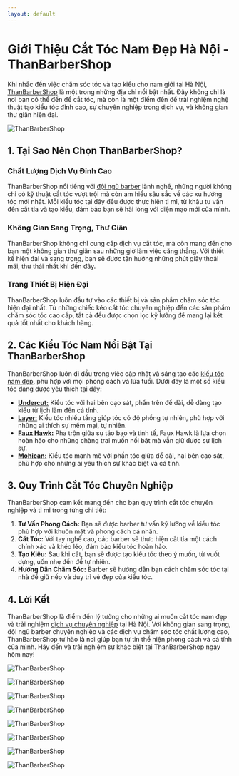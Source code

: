 ```yaml
---
layout: default
---
```


# Giới Thiệu Cắt Tóc Nam Đẹp Hà Nội - ThanBarberShop

Khi nhắc đến việc chăm sóc tóc và tạo kiểu cho nam giới tại Hà Nội, [ThanBarberShop](https://thanbarbershop.com) là một trong những địa chỉ nổi bật nhất. Đây không chỉ là nơi bạn có thể đến để cắt tóc, mà còn là một điểm đến để trải nghiệm nghệ thuật tạo kiểu tóc đỉnh cao, sự chuyên nghiệp trong dịch vụ, và không gian thư giãn hiện đại.

![ThanBarberShop](images/than-barber-shop.jpg)

## 1. Tại Sao Nên Chọn ThanBarberShop?

### **Chất Lượng Dịch Vụ Đỉnh Cao**

ThanBarberShop nổi tiếng với [đội ngũ barber](https://thanbarbershop.com/day-nghe) lành nghề, những người không chỉ có kỹ thuật cắt tóc vượt trội mà còn am hiểu sâu sắc về các xu hướng tóc mới nhất. Mỗi kiểu tóc tại đây đều được thực hiện tỉ mỉ, từ khâu tư vấn đến cắt tỉa và tạo kiểu, đảm bảo bạn sẽ hài lòng với diện mạo mới của mình.

### **Không Gian Sang Trọng, Thư Giãn**

ThanBarberShop không chỉ cung cấp dịch vụ cắt tóc, mà còn mang đến cho bạn một không gian thư giãn sau những giờ làm việc căng thẳng. Với thiết kế hiện đại và sang trọng, bạn sẽ được tận hưởng những phút giây thoải mái, thư thái nhất khi đến đây.

### **Trang Thiết Bị Hiện Đại**

ThanBarberShop luôn đầu tư vào các thiết bị và sản phẩm chăm sóc tóc hiện đại nhất. Từ những chiếc kéo cắt tóc chuyên nghiệp đến các sản phẩm chăm sóc tóc cao cấp, tất cả đều được chọn lọc kỹ lưỡng để mang lại kết quả tốt nhất cho khách hàng.

## 2. Các Kiểu Tóc Nam Nổi Bật Tại ThanBarberShop

ThanBarberShop luôn đi đầu trong việc cập nhật và sáng tạo các [kiểu tóc nam đẹp](https://thanbarbershop.com/dichvu/cat-toc-nam), phù hợp với mọi phong cách và lứa tuổi. Dưới đây là một số kiểu tóc đang được yêu thích tại đây:

- [**Undercut:**](https://thanbarbershop.com/kieutoc/kieu-toc-undercut) Kiểu tóc với hai bên cạo sát, phần trên để dài, dễ dàng tạo kiểu từ lịch lãm đến cá tính.
- [**Layer:**](https://thanbarbershop.com/kieutoc/kieu-toc-layer) Kiểu tóc nhiều tầng giúp tóc có độ phồng tự nhiên, phù hợp với những ai thích sự mềm mại, tự nhiên.
- [**Faux Hawk:**](https://thanbarbershop.com/kieutoc/kieu-toc-faux-hawk) Pha trộn giữa sự táo bạo và tinh tế, Faux Hawk là lựa chọn hoàn hảo cho những chàng trai muốn nổi bật mà vẫn giữ được sự lịch sự.
- [**Mohican:**](https://thanbarbershop.com/kieutoc/kieu-toc-mohican) Kiểu tóc mạnh mẽ với phần tóc giữa để dài, hai bên cạo sát, phù hợp cho những ai yêu thích sự khác biệt và cá tính.

## 3. Quy Trình Cắt Tóc Chuyên Nghiệp

ThanBarberShop cam kết mang đến cho bạn quy trình cắt tóc chuyên nghiệp và tỉ mỉ trong từng chi tiết:

1. **Tư Vấn Phong Cách:** Bạn sẽ được barber tư vấn kỹ lưỡng về kiểu tóc phù hợp với khuôn mặt và phong cách cá nhân.
2. **Cắt Tóc:** Với tay nghề cao, các barber sẽ thực hiện cắt tỉa một cách chính xác và khéo léo, đảm bảo kiểu tóc hoàn hảo.
3. **Tạo Kiểu:** Sau khi cắt, bạn sẽ được tạo kiểu tóc theo ý muốn, từ vuốt dựng, uốn nhẹ đến để tự nhiên.
4. **Hướng Dẫn Chăm Sóc:** Barber sẽ hướng dẫn bạn cách chăm sóc tóc tại nhà để giữ nếp và duy trì vẻ đẹp của kiểu tóc.

## 4. Lời Kết

ThanBarberShop là điểm đến lý tưởng cho những ai muốn cắt tóc nam đẹp và trải nghiệm [dịch vụ chuyên nghiệp](https://thanbarbershop.com/dichvu) tại Hà Nội. Với không gian sang trọng, đội ngũ barber chuyên nghiệp và các dịch vụ chăm sóc tóc chất lượng cao, ThanBarberShop tự hào là nơi giúp bạn tự tin thể hiện phong cách và cá tính của mình. Hãy đến và trải nghiệm sự khác biệt tại ThanBarberShop ngay hôm nay!

![ThanBarberShop](images/toc-nam-dep-1.jpg)

![ThanBarberShop](images/toc-nam-dep-2.jpg)

![ThanBarberShop](images/toc-nam-dep-33.jpg)

![ThanBarberShop](images/toc-nam-dep-34.jpg)

![ThanBarberShop](images/toc-nam-dep-37.jpg)

![ThanBarberShop](images/toc-nam-dep-38.jpg)

![ThanBarberShop](images/toc-nam-dep-39.jpg)

![ThanBarberShop](images/toc-nam-dep-40.jpg)
